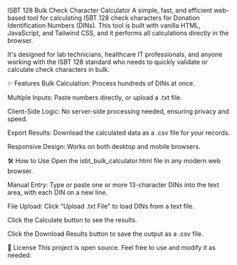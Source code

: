ISBT 128 Bulk Check Character Calculator
A simple, fast, and efficient web-based tool for calculating ISBT 128 check characters for Donation Identification Numbers (DINs). This tool is built with vanilla HTML, JavaScript, and Tailwind CSS, and it performs all calculations directly in the browser.

It's designed for lab technicians, healthcare IT professionals, and anyone working with the ISBT 128 standard who needs to quickly validate or calculate check characters in bulk.

✨ Features
Bulk Calculation: Process hundreds of DINs at once.

Multiple Inputs: Paste numbers directly, or upload a .txt file.

Client-Side Logic: No server-side processing needed, ensuring privacy and speed.

Export Results: Download the calculated data as a .csv file for your records.

Responsive Design: Works on both desktop and mobile browsers.

🛠️ How to Use
Open the isbt_bulk_calculator.html file in any modern web browser.

Manual Entry: Type or paste one or more 13-character DINs into the text area, with each DIN on a new line.

File Upload: Click "Upload .txt File" to load DINs from a text file.

Click the Calculate button to see the results.

Click the Download Results button to save the output as a .csv file.

📜 License
This project is open source. Feel free to use and modify it as needed.
